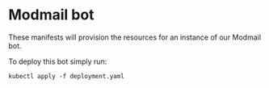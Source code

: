 # Modmail bot
These manifests will provision the resources for an instance of our Modmail bot.

To deploy this bot simply run:
```
kubectl apply -f deployment.yaml
```
